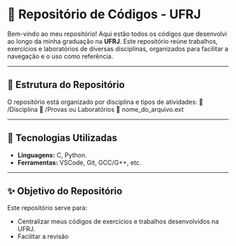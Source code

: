 # 🏫 Repositório de Códigos - UFRJ

Bem-vindo ao meu repositório! Aqui estão todos os códigos que desenvolvi ao longo da minha graduação na **UFRJ**. Este repositório reúne trabalhos, exercícios e laboratórios de diversas disciplinas, organizados para facilitar a navegação e o uso como referência.

---

## 📂 Estrutura do Repositório

O repositório está organizado por disciplina e tipos de atividades: 📂 /Disciplina 📂 /Provas ou Laboratórios 📄 nome_do_arquivo.ext

---

## 🚀 Tecnologias Utilizadas
- **Linguagens:** C, Python.
- **Ferramentas:** VSCode, Git, GCC/G++, etc.

---

## ✨ Objetivo do Repositório
Este repositório serve para:
 - Centralizar meus códigos de exercícios e trabalhos desenvolvidos na UFRJ.
 - Facilitar a revisão
